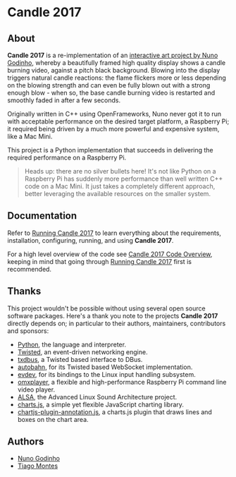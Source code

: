 Candle 2017
===========

About
-----

**Candle 2017** is a re-implementation of an [interactive art project by Nuno Godinho](https://projects.nunogodinho.com/candle), whereby a beautifully framed high quality display shows a candle burning video, against a pitch black background. Blowing into the display triggers natural candle reactions: the flame flickers more or less depending on the blowing strength and can even be fully blown out with a strong enough blow - when so, the base candle burning video is restarted and smoothly faded in after a few seconds.

Originally written in C++ using OpenFrameworks, Nuno never got it to run with acceptable performance on the desired target platform, a Raspberry Pi; it required being driven by a much more powerful and expensive system, like a Mac Mini.

This project is a Python implementation that succeeds in delivering the required performance on a Raspberry Pi.

> Heads up: there are no silver bullets here! It's not like Python on a Raspberry Pi has suddenly more performance than well written C++ code on a Mac Mini. It just takes a completely different approach, better leveraging the available resources on the smaller system.



Documentation
-------------

Refer to [Running Candle 2017](README-running.md) to learn everything about the requirements, installation, configuring, running, and using **Candle 2017**.

For a high level overview of the code see [Candle 2017 Code Overview](README-develop.md), keeping in mind that going through [Running Candle 2017](README-running.md) first is recommended.



Thanks
------

This project wouldn't be possible without using several open source software packages. Here's a thank you note to the projects **Candle 2017** directly depends on; in particular to their authors, maintainers, contributors and sponsors:

* [Python](https://www.python.org/), the language and interpreter.
* [Twisted](https://twistedmatrix.com/), an event-driven networking engine.
* [txdbus](https://pypi.python.org/pypi/txdbus), a Twisted based interface to DBus.
* [autobahn](https://crossbar.io/autobahn/), for its Twisted based WebSocket implementation.
* [evdev](https://pypi.python.org/pypi/evdev), for its bindings to the Linux input handling subsystem.
* [omxplayer](https://github.com/popcornmix/omxplayer), a flexible and high-performance Raspberry Pi command line video player.
* [ALSA](https://www.alsa-project.org/main/index.php/Main_Page), the Advanced Linux Sound Architecture project.
* [charts.js](https://www.chartjs.org), a simple yet flexible JavaScript charting library.
* [chartjs-plugin-annotation.js](https://github.com/chartjs/chartjs-plugin-annotation), a charts.js plugin that draws lines and boxes on the chart area.



Authors
-------

* [Nuno Godinho](https://github.com/nununo)
* [Tiago Montes](https://github.com/tmontes)


